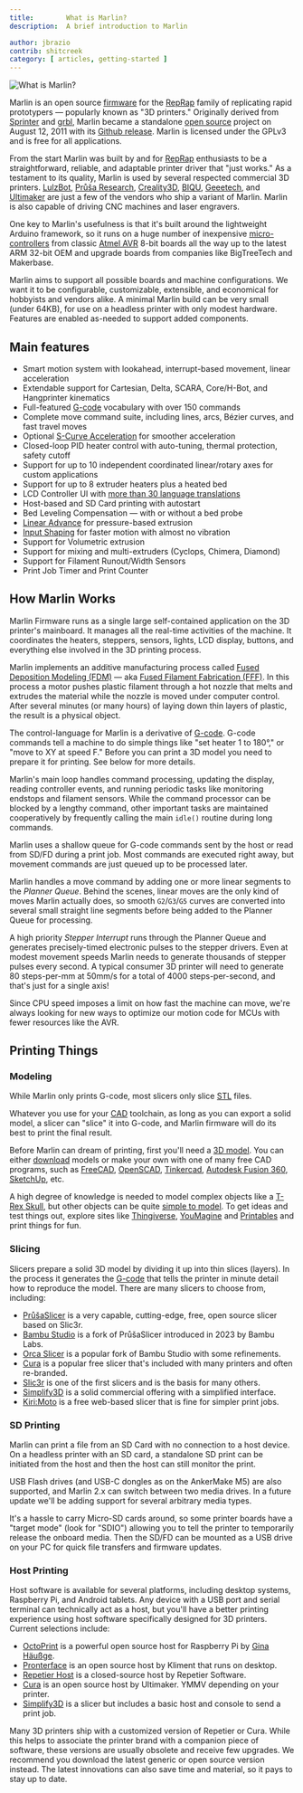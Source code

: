 ```yaml
---
title:        What is Marlin?
description:  A brief introduction to Marlin

author: jbrazio
contrib: shitcreek
category: [ articles, getting-started ]
---
```


<!-- ## What is Marlin -->

![What is Marlin?](/assets/images/basics/what_is_marlin.png)

Marlin is an open source [firmware](//en.wikipedia.org/wiki/Firmware) for the [RepRap](//en.wikipedia.org/wiki/RepRap_project) family of replicating rapid prototypers — popularly known as "3D printers." Originally derived from [Sprinter](//reprap.org/wiki/List_of_Firmware#Sprinter) and [grbl](//reprap.org/wiki/Grbl#Grbl), Marlin became a standalone [open source](//en.wikipedia.org/wiki/Open-source_software) project on August 12, 2011 with its [Github release](//github.com/MarlinFirmware/Marlin/commit/f850af5c1ca343ed65b94c4b9da5dd1ab4c4a53c). Marlin is licensed under the GPLv3 and is free for all applications.

From the start Marlin was built by and for [RepRap](//reprap.org/wiki/) enthusiasts to be a straightforward, reliable, and adaptable printer driver that "just works." As a testament to its quality, Marlin is used by several respected commercial 3D printers. [LulzBot](https://www.lulzbot.com/), [Průša Research](https://www.prusa3d.com/), [Creality3D](https://creality3d.shop/), [BIQU](https://www.biqu.equipment/), [Geeetech](https://www.geeetech.com/), and [Ultimaker](https://ultimaker.com/) are just a few of the vendors who ship a variant of Marlin. Marlin is also capable of driving CNC machines and laser engravers.

One key to Marlin's usefulness is that it's built around the lightweight Arduino framework, so it runs on a huge number of inexpensive [micro-controllers](//en.wikipedia.org/wiki/Microcontroller) from classic [Atmel AVR](//www.atmel.com/products/microcontrollers/avr/) 8-bit boards all the way up to the latest ARM 32-bit OEM and upgrade boards from companies like BigTreeTech and Makerbase.

Marlin aims to support all possible boards and machine configurations. We want it to be configurable, customizable, extensible, and economical for hobbyists and vendors alike. A minimal Marlin build can be very small (under 64KB), for use on a headless printer with only modest hardware. Features are enabled as-needed to support added components.

## Main features

 - Smart motion system with lookahead, interrupt-based movement, linear acceleration
 - Extendable support for Cartesian, Delta, SCARA, Core/H-Bot, and Hangprinter kinematics
 - Full-featured [G-code](/meta/gcode/) vocabulary with over 150 commands
 - Complete move command suite, including lines, arcs, Bézier curves, and fast travel moves
 - Optional [S-Curve Acceleration](/docs/configuration/configuration.html#s-curve-acceleration) for smoother acceleration
 - Closed-loop PID heater control with auto-tuning, thermal protection, safety cutoff
 - Support for up to 10 independent coordinated linear/rotary axes for custom applications
 - Support for up to 8 extruder heaters plus a heated bed
 - LCD Controller UI with [more than 30 language translations](/docs/development/lcd_language.html)
 - Host-based and SD Card printing with autostart
 - Bed Leveling Compensation — with or without a bed probe
 - [Linear Advance](/docs/features/lin_advance.html) for pressure-based extrusion
 - [Input Shaping](/docs/features/input_shaping.html) for faster motion with almost no vibration
 - Support for Volumetric extrusion
 - Support for mixing and multi-extruders (Cyclops, Chimera, Diamond)
 - Support for Filament Runout/Width Sensors
 - Print Job Timer and Print Counter

## How Marlin Works

Marlin Firmware runs as a single large self-contained application on the 3D printer's mainboard. It manages all the real-time activities of the machine. It coordinates the heaters, steppers, sensors, lights, LCD display, buttons, and everything else involved in the 3D printing process.

Marlin implements an additive manufacturing process called [Fused Deposition Modeling (FDM)](//en.wikipedia.org/wiki/Fused_deposition_modeling) — aka [Fused Filament Fabrication (FFF)](//en.wikipedia.org/wiki/Fused_filament_fabrication). In this process a motor pushes plastic filament through a hot nozzle that melts and extrudes the material while the nozzle is moved under computer control. After several minutes (or many hours) of laying down thin layers of plastic, the result is a physical object.

The control-language for Marlin is a derivative of [G-code](//en.wikipedia.org/wiki/G-code). G-code commands tell a machine to do simple things like "set heater 1 to 180°," or "move to XY at speed F." Before you can print a 3D model you need to prepare it for printing. See below for more details.

Marlin's main loop handles command processing, updating the display, reading controller events, and running periodic tasks like monitoring endstops and filament sensors. While the command processor can be blocked by a lengthy command, other important tasks are maintained cooperatively by frequently calling the main `idle()` routine during long commands.

Marlin uses a shallow queue for G-code commands sent by the host or read from SD/FD during a print job. Most commands are executed right away, but movement commands are just queued up to be processed later.

Marlin handles a move command by adding one or more linear segments to the *Planner Queue*. Behind the scenes, linear moves are the only kind of moves Marlin actually does, so smooth `G2`/`G3`/`G5` curves are converted into several small straight line segments before being added to the Planner Queue for processing.

A high priority *Stepper Interrupt* runs through the Planner Queue and generates precisely-timed electronic pulses to the stepper drivers. Even at modest movement speeds Marlin needs to generate thousands of stepper pulses every second. A typical consumer 3D printer will need to generate 80 steps-per-mm at 50mm/s for a total of 4000 steps-per-second, and that's just for a single axis!

Since CPU speed imposes a limit on how fast the machine can move, we're always looking for new ways to optimize our motion code for MCUs with fewer resources like the AVR.

## Printing Things

### Modeling

While Marlin only prints G-code, most slicers only slice [STL](https://en.wikipedia.org/wiki/STL_(file_format)) files.

Whatever you use for your [CAD](//en.wikipedia.org/wiki/Computer-aided_design) toolchain, as long as you can export a solid model, a slicer can "slice" it into G-code, and Marlin firmware will do its best to print the final result.

Before Marlin can dream of printing, first you'll need a [3D model](//www.thingiverse.com/thing:7900). You can either [download](//www.thingiverse.com/thing:7900/zip) models or make your own with one of many free CAD programs, such as [FreeCAD](//www.freecadweb.org/), [OpenSCAD](//www.openscad.org/), [Tinkercad](//www.tinkercad.com/), [Autodesk Fusion 360](//www.autodesk.com/products/fusion-360/overview), [SketchUp](//www.sketchup.com/), etc.

A high degree of knowledge is needed to model complex objects like a [T-Rex Skull](//www.thingiverse.com/thing:308335), but other objects can be quite [simple to model](//www.thingiverse.com/thing:172175). To get ideas and test things out, explore sites like [Thingiverse](//www.thingiverse.com/explore/popular), [YouMagine](//www.youmagine.com/) and [Printables](//www.printables.com/) and print things for fun.

### Slicing

Slicers prepare a solid 3D model by dividing it up into thin slices (layers). In the process it generates the [G-code](//en.wikipedia.org/wiki/G-code) that tells the printer in minute detail how to reproduce the model. There are many slicers to choose from, including:

- [PrůšaSlicer](//www.prusa3d.com/prusaslicer/) is a very capable, cutting-edge, free, open source slicer based on Slic3r.
- [Bambu Studio](//github.com/bambulab/BambuStudio) is a fork of PrůšaSlicer introduced in 2023 by Bambu Labs.
- [Orca Slicer](//github.com/SoftFever/OrcaSlicer) is a popular fork of Bambu Studio with some refinements.
- [Cura](//ultimaker.com/en/products/cura-software) is a popular free slicer that's included with many printers and often re-branded.
- [Slic3r](//slic3r.org/) is one of the first slicers and is the basis for many others.
- [Simplify3D](//www.simplify3d.com/) is a solid commercial offering with a simplified interface.
- [Kiri:Moto](//grid.space/kiri/) is a free web-based slicer that is fine for simpler print jobs.

### SD Printing

Marlin can print a file from an SD Card with no connection to a host device. On a headless printer with an SD card, a standalone SD print can be initiated from the host and then the host can still monitor the print.

USB Flash drives (and USB-C dongles as on the AnkerMake M5) are also supported, and Marlin 2.x can switch between two media drives. In a future update we'll be adding support for several arbitrary media types.

It's a hassle to carry Micro-SD cards around, so some printer boards have a "target mode" (look for "SDIO") allowing you to tell the printer to temporarily release the onboard media. Then the SD/FD can be mounted as a USB drive on your PC for quick file transfers and firmware updates.

### Host Printing

Host software is available for several platforms, including desktop systems, Raspberry Pi, and Android tablets. Any device with a USB port and serial terminal can technically act as a host, but you'll have a better printing experience using host software specifically designed for 3D printers. Current selections include:

- [OctoPrint](//octoprint.org/) is a powerful open source host for Raspberry Pi by [Gina Häußge](//www.patreon.com/foosel).
- [Pronterface](//www.pronterface.com/) is an open source host by Kliment that runs on desktop.
- [Repetier Host](//www.repetier.com/) is a closed-source host by Repetier Software.
- [Cura](//ultimaker.com/en/products/cura-software) is an open source host by Ultimaker. YMMV depending on your printer.
- [Simplify3D](//www.simplify3d.com/) is a slicer but includes a basic host and console to send a print job.

Many 3D printers ship with a customized version of Repetier or Cura. While this helps to associate the printer brand with a companion piece of software, these versions are usually obsolete and receive few upgrades. We recommend you download the latest generic or open source version instead. The latest innovations can also save time and material, so it pays to stay up to date.
